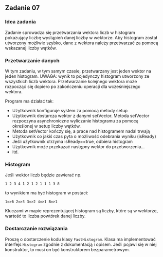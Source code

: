 ## Zadanie 07
### Idea zadania
Zadanie sprowadza się przetwarzania wektora liczb w histogram pokazujący liczbę wystąpień danej liczby w wektorze. Aby histogram został utworzony możliwie szybko, dane z wektora należy przetwarzać za pomocą wskazanej liczby wątków.

### Przetwarzanie danych
W tym zadaniu, w tym samym czasie, przetwarzany jest jeden wektor na jeden histogram. UWAGA: wynik to pojedynczy histogram utworzony ze wszystkich liczb wektora. Przetwarzanie kolejnego wektora może rozpocząć się dopiero po zakończeniu operacji dla wcześniejszego wektora.

Program ma działać tak:

- Użytkownik konfiguruje system za pomocą metody setup
- Użytkownik dostarcza wektor z danymi setVector. Metoda setVector rozpoczyna asynchroniczne wyliczanie histogramu za pomocą określonej w setup liczby wątków.
- Metoda setVector kończy się, a prace nad histogramem nadal trwają
- Użytkownik co jakiś czas pyta o możliwość odebrania wyniku (isReady)
- Jeśli użytkownik otrzyma isReady==true, odbiera histogram
- Użytkownik może przekazać następny wektor do przetworzenia...
- itd.

### Histogram
Jeśli wektor liczb będzie zawierać np.
```
1 2 3 4 1 2 1 2 1 1 1 3 8
```
to wynikiem ma być histogram w postaci:
```
1=>6 2=>3 3=>2 4=>1 8=>1
```
Kluczami w mapie reprezentującej histogram są liczby, które są w wektorze, wartość to liczba powtórek danej liczby.

### Dostarczanie rozwiązania
Proszę o dostarczenie kodu klasy ```FastHistogram```. Klasa ma implementować interfejs ```Histogram``` zgodnie z dokumentacją i opisem. Jeśli pojawi się w niej konstruktor, to musi on być konstruktorem bezparametrowym.